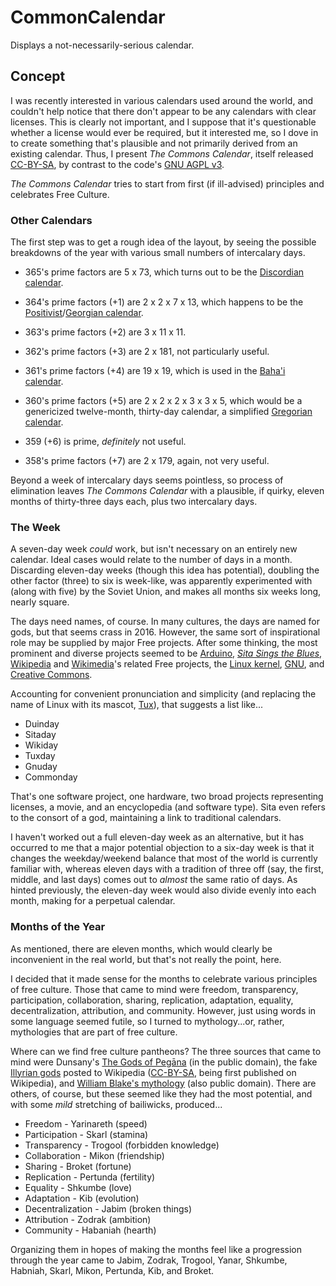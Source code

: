 # CommonCalendar
Displays a not-necessarily-serious calendar.

## Concept

I was recently interested in various calendars used around the world, and couldn't help notice that there don't appear to be any calendars with clear licenses.  This is clearly not important, and I suppose that it's questionable whether a license would ever be required, but it interested me, so I dove in to create something that's plausible and not primarily derived from an existing calendar.  Thus, I present _The Commons Calendar_, itself released [CC-BY-SA](http://creativecommons.org/licenses/by-sa/4.0/legalcode), by contrast to the code's [GNU AGPL v3](https://opensource.org/licenses/agpl-3.0).

_The Commons Calendar_ tries to start from first (if ill-advised) principles and celebrates Free Culture.

### Other Calendars

The first step was to get a rough idea of the layout, by seeing the possible breakdowns of the year with various small numbers of intercalary days.

 - 365's prime factors are 5 x 73, which turns out to be the [Discordian calendar](https://en.wikipedia.org/wiki/Discordian_calendar).
 
 - 364's prime factors (+1) are 2 x 2 x 7 x 13, which happens to be the [Positivist](https://en.wikipedia.org/wiki/Positivist_calendar)/[Georgian calendar](https://en.wikipedia.org/wiki/Hugh_Jones_%28professor%29#Georgian_Calendar_.28Pancronometer.29).

 - 363's prime factors (+2) are 3 x 11 x 11.

 - 362's prime factors (+3) are 2 x 181, not particularly useful.

 - 361's prime factors (+4) are 19 x 19, which is used in the [Baha'i calendar](https://en.wikipedia.org/wiki/Bah%C3%A1'%C3%AD_calendar).

 - 360's prime factors (+5) are 2 x 2 x 2 x 3 x 3 x 5, which would be a genericized twelve-month, thirty-day calendar, a simplified [Gregorian calendar](https://en.wikipedia.org/wiki/Gregorian_calendar).

 - 359 (+6) is prime, _definitely_ not useful.

 - 358's prime factors (+7) are 2 x 179, again, not very useful.

Beyond a week of intercalary days seems pointless, so process of elimination leaves _The Commons Calendar_ with a plausible, if quirky, eleven months of thirty-three days each, plus two intercalary days.

### The Week

A seven-day week _could_ work, but isn't necessary on an entirely new calendar.  Ideal cases would relate to the number of days in a month.  Discarding eleven-day weeks (though this idea has potential), doubling the other factor (three) to six is week-like, was apparently experimented with (along with five) by the Soviet Union, and makes all months six weeks long, nearly square.

The days need names, of course.  In many cultures, the days are named for gods, but that seems crass in 2016.  However, the same sort of inspirational role may be supplied by major Free projects.  After some thinking, the most prominent and diverse projects seemed to be [Arduino](http://www.arduino.cc/), _[Sita Sings the Blues](http://www.sitasingstheblues.com/)_, [Wikipedia](https://en.wikipedia.org/wiki/Main_Page) and [Wikimedia](https://wikimediafoundation.org/wiki/Home)'s related Free projects, the [Linux kernel](https://www.kernel.org/), [GNU](https://gnu.org/), and [Creative Commons](https://creativecommons.org/).

Accounting for convenient pronunciation and simplicity (and replacing the name of Linux with its mascot, [Tux](https://en.wikipedia.org/wiki/Tux)), that suggests a list like...

 - Duinday
 - Sitaday
 - Wikiday
 - Tuxday
 - Gnuday
 - Commonday

That's one software project, one hardware, two broad projects representing licenses, a movie, and an encyclopedia (and software type).  Sita even refers to the consort of a god, maintaining a link to traditional calendars.

I haven't worked out a full eleven-day week as an alternative, but it has occurred to me that a major potential objection to a six-day week is that it changes the weekday/weekend balance that most of the world is currently familiar with, whereas eleven days with a tradition of three off (say, the first, middle, and last days) comes out to _almost_ the same ratio of days.  As hinted previously, the eleven-day week would also divide evenly into each month, making for a perpetual calendar.

### Months of the Year

As mentioned, there are eleven months, which would clearly be inconvenient in the real world, but that's not really the point, here.

I decided that it made sense for the months to celebrate various principles of free culture.  Those that came to mind were freedom, transparency, participation, collaboration, sharing, replication, adaptation, equality, decentralization, attribution, and community.  However, just using words in some language seemed futile, so I turned to mythology...or, rather, mythologies that are part of free culture.

Where can we find free culture pantheons?  The three sources that came to mind were Dunsany's [The Gods of Pegāna](https://en.wikipedia.org/wiki/The_Gods_of_Peg%C4%81na) (in the public domain), the fake [Illyrian gods](https://en.wikipedia.org/w/index.php?title=Paleo-Balkanic_mythology&oldid=192411335) posted to Wikipedia ([CC-BY-SA](https://en.wikipedia.org/wiki/Wikipedia:Text_of_Creative_Commons_Attribution-ShareAlike_3.0_Unported_License), being first published on Wikipedia), and [William Blake's mythology](https://en.wikipedia.org/wiki/William_Blake's_mythology) (also public domain).  There are others, of course, but these seemed like they had the most potential, and with some _mild_ stretching of bailiwicks, produced...

 - Freedom - Yarinareth (speed)
 - Participation - Skarl (stamina)
 - Transparency - Trogool (forbidden knowledge)
 - Collaboration - Mikon (friendship)
 - Sharing - Broket (fortune)
 - Replication - Pertunda (fertility)
 - Equality - Shkumbe (love)
 - Adaptation - Kib (evolution)
 - Decentralization - Jabim (broken things)
 - Attribution - Zodrak (ambition)
 - Community - Habaniah (hearth)

Organizing them in hopes of making the months feel like a progression through the year came to Jabim, Zodrak, Trogool, Yanar, Shkumbe, Habniah, Skarl, Mikon, Pertunda, Kib, and Broket.

